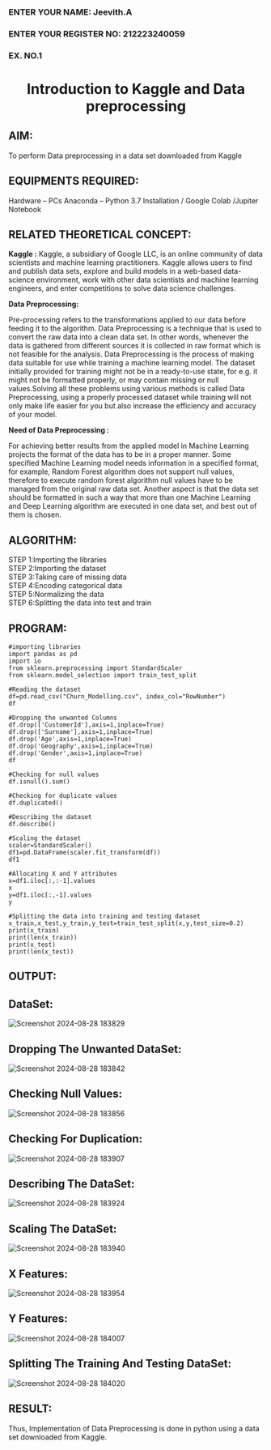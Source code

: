 <H3>ENTER YOUR NAME: Jeevith.A</H3>
<H3>ENTER YOUR REGISTER NO: 212223240059</H3>
<H3>EX. NO.1</H3>
<H1 ALIGN =CENTER> Introduction to Kaggle and Data preprocessing</H1>

## AIM:

To perform Data preprocessing in a data set downloaded from Kaggle

## EQUIPMENTS REQUIRED:
Hardware – PCs
Anaconda – Python 3.7 Installation / Google Colab /Jupiter Notebook

## RELATED THEORETICAL CONCEPT:

**Kaggle :**
Kaggle, a subsidiary of Google LLC, is an online community of data scientists and machine learning practitioners. Kaggle allows users to find and publish data sets, explore and build models in a web-based data-science environment, work with other data scientists and machine learning engineers, and enter competitions to solve data science challenges.

**Data Preprocessing:**

Pre-processing refers to the transformations applied to our data before feeding it to the algorithm. Data Preprocessing is a technique that is used to convert the raw data into a clean data set. In other words, whenever the data is gathered from different sources it is collected in raw format which is not feasible for the analysis.
Data Preprocessing is the process of making data suitable for use while training a machine learning model. The dataset initially provided for training might not be in a ready-to-use state, for e.g. it might not be formatted properly, or may contain missing or null values.Solving all these problems using various methods is called Data Preprocessing, using a properly processed dataset while training will not only make life easier for you but also increase the efficiency and accuracy of your model.

**Need of Data Preprocessing :**

For achieving better results from the applied model in Machine Learning projects the format of the data has to be in a proper manner. Some specified Machine Learning model needs information in a specified format, for example, Random Forest algorithm does not support null values, therefore to execute random forest algorithm null values have to be managed from the original raw data set.
Another aspect is that the data set should be formatted in such a way that more than one Machine Learning and Deep Learning algorithm are executed in one data set, and best out of them is chosen.


## ALGORITHM:
STEP 1:Importing the libraries<BR>
STEP 2:Importing the dataset<BR>
STEP 3:Taking care of missing data<BR>
STEP 4:Encoding categorical data<BR>
STEP 5:Normalizing the data<BR>
STEP 6:Splitting the data into test and train<BR>

##  PROGRAM:
```
#importing libraries
import pandas as pd
import io
from sklearn.preprocessing import StandardScaler
from sklearn.model_selection import train_test_split

#Reading the dataset
df=pd.read_csv("Churn_Modelling.csv", index_col="RowNumber")
df

#Dropping the unwanted Columns
df.drop(['CustomerId'],axis=1,inplace=True)
df.drop(['Surname'],axis=1,inplace=True)
df.drop('Age',axis=1,inplace=True)
df.drop('Geography',axis=1,inplace=True)
df.drop('Gender',axis=1,inplace=True)
df

#Checking for null values
df.isnull().sum()

#Checking for duplicate values
df.duplicated()

#Describing the dataset
df.describe()

#Scaling the dataset
scaler=StandardScaler()
df1=pd.DataFrame(scaler.fit_transform(df))
df1

#Allocating X and Y attributes
x=df1.iloc[:,:-1].values
x
y=df1.iloc[:,-1].values
y

#Splitting the data into training and testing dataset
x_train,x_test,y_train,y_test=train_test_split(x,y,test_size=0.2)
print(x_train)
print(len(x_train))
print(x_test)
print(len(x_test))
```


## OUTPUT:
## DataSet:
![Screenshot 2024-08-28 183829](https://github.com/user-attachments/assets/4bc18611-b41d-4a9e-bab0-deb7d86b745f)

## Dropping The Unwanted DataSet:
![Screenshot 2024-08-28 183842](https://github.com/user-attachments/assets/4a421686-308b-4393-aac9-a5f0d6bc27b7)

## Checking Null Values:
![Screenshot 2024-08-28 183856](https://github.com/user-attachments/assets/60c28982-c35b-4263-9344-d5e05d7b38de)

## Checking For Duplication:
![Screenshot 2024-08-28 183907](https://github.com/user-attachments/assets/529d8944-4041-4bf3-bc61-558458f057d3)

## Describing The DataSet:
![Screenshot 2024-08-28 183924](https://github.com/user-attachments/assets/1a512e87-5539-4a10-9413-2e33880e698f)

## Scaling The DataSet:
![Screenshot 2024-08-28 183940](https://github.com/user-attachments/assets/4aa3054c-8f0f-4586-b2e0-029a146081b0)

## X Features:
![Screenshot 2024-08-28 183954](https://github.com/user-attachments/assets/82d65f63-a88d-4608-9ce5-a0f5ea4a8b52)

## Y Features:
![Screenshot 2024-08-28 184007](https://github.com/user-attachments/assets/0e00c065-b14d-46b3-bee6-24029c013851)

## Splitting The Training And Testing DataSet:
![Screenshot 2024-08-28 184020](https://github.com/user-attachments/assets/191f8377-5133-430a-be60-fe5cc79cf611)



## RESULT:
Thus, Implementation of Data Preprocessing is done in python  using a data set downloaded from Kaggle.


